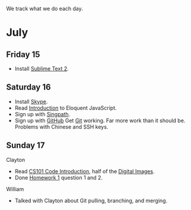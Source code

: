 We track what we do each day.

# July

## Friday 15

* Install [Sublime Text 2](http://www.sublimetext.com/2).

## Saturday 16

* Install [Skype](http://www.skype.com/intl/en/welcomeback/).
* Read [Introduction](http://eloquentjavascript.net/) to Eloquent JavaScript.
* Sign up with [Singpath](http://http://www.singpath.com/).
* Sign up with [GitHub](https://github.com/) Get [Git](http://git-scm.com/) working.  Far more work than it should be.  Problems with Chinese and SSH keys.

## Sunday 17

Clayton

* Read [CS101 Code Introduction](http://www.stanford.edu/class/cs101/code-introduction.html), half of the [Digital Images](http://www.stanford.edu/class/cs101/digital-images.html). 
* Done [Homework 1](http://www.stanford.edu/class/cs101/homework1.html) question 1 and 2.

William

* Talked with Clayton about Git pulling, branching, and merging.
